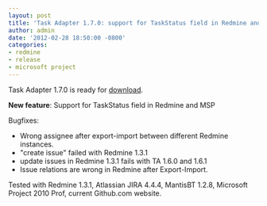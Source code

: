 ```yaml
---
layout: post
title: 'Task Adapter 1.7.0: support for TaskStatus field in Redmine and MSP. Some bugfixes.'
author: admin
date: '2012-02-28 18:50:00 -0800'
categories:
- redmine
- release
- microsoft project
---
```


Task Adapter 1.7.0 is ready for [download](/download).

**New feature**: Support for TaskStatus field in Redmine and MSP

Bugfixes:

* Wrong assignee after export-import between different Redmine instances.
* "create issue" failed with Redmine 1.3.1
* update issues in Redmine 1.3.1 fails with TA 1.6.0 and 1.6.1
* Issue relations are wrong in Redmine after Export-Import.

Tested with Redmine 1.3.1, Atlassian JIRA 4.4.4, MantisBT 1.2.8, Microsoft Project 2010 Prof, current Github.com website.

